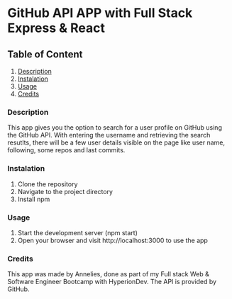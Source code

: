 # GitHub API APP with Full Stack Express & React

## Table of Content
1. [Description](#description)
2. [Instalation](#instalation)
3. [Usage](#usage)
4. [Credits](#credits)

### Description
This app gives you the option to search for a user profile on GitHub using the GitHub API. With entering the username and retrieving the search resutlts, there will be a few user details visible on the page like user name, following, some repos and last commits.

### Instalation
1. Clone the repository
2. Navigate to the project directory
3. Install npm

### Usage
1. Start the development server (npm start)
2. Open your browser and visit http://localhost:3000 to use the app

### Credits
This app was made by Annelies, done as part of my Full stack Web & Software Engineer Bootcamp with HyperionDev. The API is provided by GitHub. 